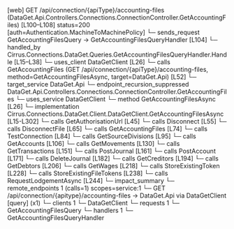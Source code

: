 [web] GET /api/connection/{apiType}/accounting-files  (DataGet.Api.Controllers.Connections.ConnectionController.GetAccountingFiles)  [L100–L108] status=200 [auth=Authentication.MachineToMachinePolicy]
  └─ sends_request GetAccountingFilesQuery -> GetAccountingFilesQueryHandler [L104]
    └─ handled_by Cirrus.Connections.DataGet.Queries.GetAccountingFilesQueryHandler.Handle [L15–L38]
      └─ uses_client DataGetClient [L26]
        └─ calls GetAccountingFiles (GET /api/connection/{apiType}/accounting-files, method=GetAccountingFilesAsync, target=DataGet.Api) [L52]
          └─ target_service DataGet.Api
            └─ endpoint_recursion_suppressed DataGet.Api.Controllers.Connections.ConnectionController.GetAccountingFiles
      └─ uses_service DataGetClient
        └─ method GetAccountingFilesAsync [L26]
          └─ implementation Cirrus.Connections.DataGet.Client.DataGetClient.GetAccountingFilesAsync [L15-L302]
            └─ calls GetAuthorisationUrl [L45]
            └─ calls Disconnect [L55]
            └─ calls DisconnectFile [L65]
            └─ calls GetAccountingFiles [L74]
            └─ calls TestConnection [L84]
            └─ calls GetSourceDivisions [L95]
            └─ calls GetAccounts [L106]
            └─ calls GetMovements [L130]
            └─ calls GetTransactions [L151]
            └─ calls PostJournal [L161]
            └─ calls PostAccount [L171]
            └─ calls DeleteJournal [L182]
            └─ calls GetCreditors [L194]
            └─ calls GetDebtors [L206]
            └─ calls GetWages [L218]
            └─ calls StoreExistingToken [L228]
            └─ calls StoreExistingFileTokens [L238]
            └─ calls RequestLodgementAsync [L244]
  └─ impact_summary
    └─ remote_endpoints 1 (calls=1) scopes=service:1
      └─ GET /api/connection/{apitype}/accounting-files -> DataGet.Api via DataGetClient [query] (x1)
    └─ clients 1
      └─ DataGetClient
    └─ requests 1
      └─ GetAccountingFilesQuery
    └─ handlers 1
      └─ GetAccountingFilesQueryHandler

